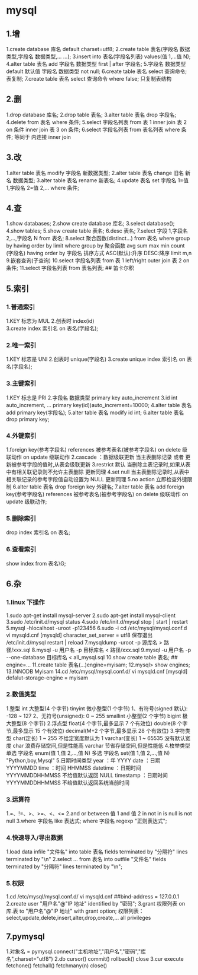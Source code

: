 # mysql

## 1.增

1.create database 库名 default charset=utf8;
2.create table 表名(字段名 数据类型,字段名 数据类型,... ...);
3.insert into 表名(字段名列表) values(值 1,...值 N);
4.alter table 表名 add 字段名 数据类型 first | after 字段名;
5.字段名 数据类型 default 默认值 字段名 数据类型 not null;
6.create table 表名 select 查询命令; 表复制;
7.create table 表名 select 查询命令 where false; 只复制表结构

## 2.删

1.drop database 库名;
2.drop table 表名;
3.alter table 表名 drop 字段名;
4.delete from 表名 where 条件;
5.select 字段名列表 from 表 1
inner join 表 2 on 条件 inner join 表 3 on 条件;
6.select 字段名列表 from 表名列表 where 条件;
等同于 内连接 inner join

## 3.改

1.alter table 表名 modify 字段名 新数据类型;
2.alter table 表名 change 旧名 新名 数据类型;
3.alter table 表名 rename 新表名;
4.update 表名 set 字段名 1=值 1,字段名 2=值 2,... where 条件;

## 4.查

1.show databases;
2.show create database 库名;
3.select database();
4.show tables;
5.show create table 表名;
6.desc 表名;
7.select 字段 1,字段名 2,...,字段名 N from 表名;
8.select 聚合函数(distinct...) from 表名 where group by having order by limit
where
group by
聚合函数 avg sum max min count (字段名)
having
order by 字段名 排序方式 ASC(默认):升序 DESC:降序
limit m,n 9.嵌套查询(子查询)
10.select 字段名列表 from 表 1
left/right outer join 表 2 on 条件;
11.select 字段名列表 from 表名列表; ## 笛卡尔积

## 5.索引

### 1.普通索引

1.KEY 标志为 MUL 2.创表时 index(id)  
3.create index 索引名 on 表名(字段名);

### 2.唯一索引

1.KEY 标志是 UNI 2.创表时 unique(字段名)
3.create unique index 索引名 on 表名(字段名);

### 3.主键索引

1.KEY 标志是 PRI 2.字段名 数据类型 primary key auto_increment
3.id int auto_increment,
...
primary key(id))auto_increment=10000;
4.alter table 表名 add primary key(字段名);
5.alter table 表名 modify id int;
6.alter table 表名 drop primary key;

### 4.外键索引

1.foreign key(参考字段名) references 被参考表名(被参考字段名)
on delete 级联动作 on update 级联动作
2.cascade ：数据级联更新
当主表删除记录 或者 更新被参考字段的值时,从表会级联更新
3.restrict 默认
当删除主表记录时,如果从表中有相关联记录则不允许主表删除 更新同理
4.set null
当主表删除记录时,从表中相关联记录的参考字段值自动设置为 NULL 更新同理
5.no action 立即检查外键限制
6.alter table 表名 drop foreign key 外键名;
7.alter table 表名 add foreign key(参考字段名)
references 被参考表名(被参考字段名)
on delete 级联动作
on update 级联动作;

### 5.删除索引

drop index 索引名 on 表名;

### 6.查看索引

show index from 表名\G;

## 6.杂

### 1.linux 下操作

1.sudo apt-get install mysql-server
2.sudo apt-get install mysql-client
3.sudo /etc/init.d/mysql status
4.sudo /etc/init.d/mysql stop | start | restart
5.mysql -hlocalhost -uroot -p123456
6.sudo -i
cd /etc/mysql/mysql.conf.d
vi mysqld.cnf [mysqld] character_set_server = utf8 保存退出
/etc/init.d/mysql restart | reload
7.mysqldump -uroot -p 源库名 > 路径/xxx.sql
8.mysql -u 用户名 -p 目标库名 < 路径/xxx.sql
9.mysql -u 用户名 -p --one-database 目标库名 < all_mysql.sql
10.show create table 表名; ## engine=...
11.create table 表名(...)engine=myisam;
12.mysql> show engines;
13.INNODB Myisam
14.cd /etc/mysql/mysql.conf.d/
vi mysqld.cnf
[mysqld]
defalut-storage-engine = myisam

### 2.数值类型

1.整型
int 大整型(4 个字节)
tinyint 微小整型(1 个字节)
1、有符号(signed 默认): -128 ~ 127
2、无符号(unsigned): 0 ~ 255
smallint 小整型(2 个字节)
bigint 极大整型(8 个字节) 2.浮点型
float(4 个字节,最多显示 7 个有效位)
double(8 个字节,最多显示 15 个有效位)
decimal(M+2 个字节,最多显示 28 个有效位) 3.字符类型
char(定长) 1 ~ 255 不给定宽度默认为 1
varchar(变长) 1 ~ 65535 没有默认宽度
char 浪费存储空间,但是性能高
varchar 节省存储空间,但是性能低 4.枚举类型
单选 字段名 enum(值 1,值 2,...,值 N)
多选 字段名 set(值 1,值 2,...,值 N) "Python,boy,Mysql" 5.日期时间类型
year ：年 YYYY
date ：日期 YYYYMMDD
time ：时间 HHMMSS
datetime ：日期时间 YYYYMMDDHHMMSS 不给值默认返回 NULL
timestamp ：日期时间 YYYYMMDDHHMMSS 不给值默认返回系统当前时间

### 3.运算符

1.=、!=、>、>=、<、<=
2.and or between 值 1 and 值 2 in not in is null is not null
3.where 字段名 like 表达式; where 字段名 regexp "正则表达式";

### 4.快速导入/导出数据

1.load data infile "文件名"
into table 表名
fields terminated by "分隔符"
lines terminated by "\n"
2.select ... from 表名
into outfile "文件名"
fields terminated by "分隔符"
lines terminated by "\n";

### 5.权限

1.cd /etc/mysql/mysql.conf.d/
vi mysqld.cnf ##bind-address = 127.0.0.1
2.create user "用户名"@"IP 地址" identified by "密码";
3.grant 权限列表 on 库.表 to "用户名"@"IP 地址" with grant option;
权限列表：select,update,delete,insert,alter,drop,create,...
all privileges

## 7.pymysql

1.对象名 = pymysql.connect("主机地址","用户名","密码","库名",charset="utf8")
2.db cursor() commit() rollback() close
3.cur execute fetchone() fetchall() fetchmany(n) close()
